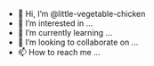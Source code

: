 - 👋 Hi, I’m @little-vegetable-chicken
- 👀 I’m interested in ...
- 🌱 I’m currently learning ...
- 💞️ I’m looking to collaborate on ...
- 📫 How to reach me ...

<!---
little-vegetable-chicken/little-vegetable-chicken is a ✨ special ✨ repository because its `README.md` (this file) appears on your GitHub profile.
You can click the Preview link to take a look at your changes.
--->
